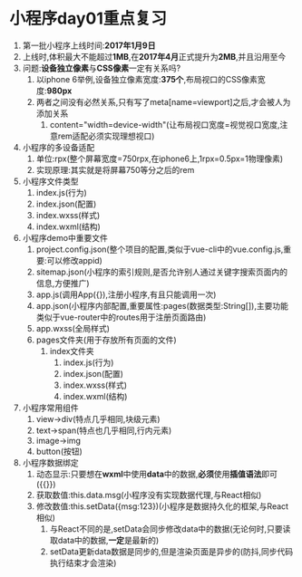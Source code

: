# 小程序day01重点复习

1. 第一批小程序上线时间:**2017年1月9日**
2. 上线时,体积最大不能超过**1MB**,在**2017年4月**正式提升为**2MB**,并且沿用至今
3. 问题:**设备独立像素**与**CSS像素**一定有关系吗?
   1. 以iphone 6举例,设备独立像素宽度:**375个**,布局视口的CSS像素宽度:**980px**
   2. 两者之间没有必然关系,只有写了meta[name=viewport]之后,才会被人为添加关系
      1. content="width=device-width"(让布局视口宽度=视觉视口宽度,注意rem适配必须实现理想视口)
4. 小程序的多设备适配
   1. 单位:rpx(整个屏幕宽度=750rpx,在iphone6上,1rpx=0.5px=1物理像素)
   2. 实现原理:其实就是将屏幕750等分之后的rem
5. 小程序文件类型
   1. index.js(行为)
   2. index.json(配置)
   3. index.wxss(样式)
   4. index.wxml(结构)
6. 小程序demo中重要文件
   1. project.config.json(整个项目的配置,类似于vue-cli中的vue.config.js,重要:可以修改appid)
   2. sitemap.json(小程序的索引规则,是否允许别人通过关键字搜索页面内的信息,方便推广)
   3. app.js(调用App({}),注册小程序,有且只能调用一次)
   4. app.json(小程序内部配置,重要属性:pages(数据类型:String[]),主要功能类似于vue-router中的routes用于注册页面路由)
   5. app.wxss(全局样式)
   6. pages文件夹(用于存放所有页面的文件)
      1. index文件夹
         1. index.js(行为)
         2. index.json(配置)
         3. index.wxss(样式)
         4. index.wxml(结构)
7. 小程序常用组件
   1. view->div(特点几乎相同,块级元素)
   2. text->span(特点也几乎相同,行内元素)
   3. image->img
   4. button(按钮)
8. 小程序数据绑定
   1. 动态显示:只要想在**wxml**中使用**data**中的数据,**必须**使用**插值语法**即可({{}})
   2. 获取数值:this.data.msg(小程序没有实现数据代理,与React相似)
   3. 修改数值:this.setData({msg:123})(小程序是数据持久化的框架,与React相似)
      1. 与React不同的是,setData会同步修改data中的数据(无论何时,只要读取data中的数据,**一定**是最新的)
      2. setData更新data数据是同步的,但是渲染页面是异步的(防抖,同步代码执行结束才会渲染)
